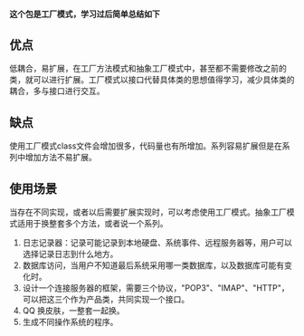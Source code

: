 #### 这个包是工厂模式，学习过后简单总结如下


## 优点
低耦合，易扩展，在工厂方法模式和抽象工厂模式中，甚至都不需要修改之前的类，就可以进行扩展。工厂模式以接口代替具体类的思想值得学习，减少具体类的耦合，多与接口进行交互。

## 缺点
使用工厂模式class文件会增加很多，代码量也有所增加。系列容易扩展但是在系列中增加方法不易扩展。

## 使用场景
当存在不同实现，或者以后需要扩展实现时，可以考虑使用工厂模式。抽象工厂模式适用于换整套多个方法，或者说一个系列。

1. 日志记录器：记录可能记录到本地硬盘、系统事件、远程服务器等，用户可以选择记录日志到什么地方。 
2. 数据库访问，当用户不知道最后系统采用哪一类数据库，以及数据库可能有变化时。 
3. 设计一个连接服务器的框架，需要三个协议，"POP3"、"IMAP"、"HTTP"，可以把这三个作为产品类，共同实现一个接口。
4. QQ 换皮肤，一整套一起换。 
5. 生成不同操作系统的程序。
